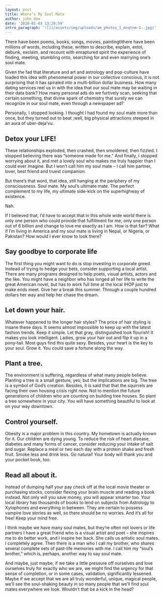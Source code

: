 ```yaml
---
layout: post
title: Where’s My Soul Mate
author: john_doe
date: '2020-01-03 13:20:59'
intro_paragraph: '![](/assets/img/uploads/am_photos_1_mnqtnm-1-.jpg)'
---
```

There have been poems, books, songs, movies, paintingtIthere have been millions of words, including these, written to describe, explain, extol, debunk, exclaim, and recount with enraptured spirit the experience of finding, meeting, stumbling onto, searching for and even marrying one’s soul mate.

Given the fad that literature and art and astrology and pop-culture have loaded this idea with phenomenal power in our collective conscious, it is not surprising that it has spiraled into a multi-billion dollar business. How many dating services reel us in with the idea that our soul mate may be waiting in their data bank? How many personal ads do we furtively scan, seeking that certain something, that divine spark of chemistry that surely we can recognize in our soul mate, even through a newspaper ad?

Personally, I stopped looking. I thought I had found my soul mate more than once, but they turned out to beat ;well, big physical attractions steeped in an aura of uber-deja’vu.

## Detox your LIFE!

These relationships exploded, then crashed, then smoldered, then fizzled. I stopped believing there was “someone made for me.” And finally, I stopped worrying about it, and met a lovely soul who makes me truly happier than I could ever imagine. But I won’t call him my soul mate – I call him partner, lover, best friend and truest companion.

But there’s that word, that idea, still hanging at the periphery of my consciousness. Soul mate. My soul’s ultimate mate. The perfect complement to my life, my ultimate side-kick on the superhighway of existence.

Nah.

If I believed that, I’d have to accept that in this whole wide world there is only one person who could provide that fulfillment for me, only one person out of 6 billion and change to love me exactly as I am. How is that fair? What if I’m living in America and my soul mate is living in Nepal, or Nigeria, or Pakistan? How would I ever know to look there?

## **Say goodbye to corporate life**

The first thing you might want to do is stop investing in corporate greed. Instead of trying to hedge your bets, consider supporting a local artist. There are many programs designed to help poets, visual artists, actors and the like. You might have a neighbor who has longed all her life to write the great American novel, but has to work full time at the local IHOP just to make ends meet. Give her a break this summer. Through a couple hundred dollars her way and help her chase the dream.

## **Let down your hair.**

Whatever happened to the longer hair styles? The price of hair styling is insane these days. It seems almost impossible to keep up with the latest fashion trends. Keep it simple. Let that gray, distinguished look flourish! It makes you look intelligent. Ladies, grow your hair out and flip it up in a pony-tail. Most guys find this quite sexy. Besides, your heart is the key to your soul. Grow it. You could save a fortune along the way.

## **Plant a tree.**

The environment is suffering, regardless of what many people believe. Planting a tree is a small gesture, yes; but the implications are big. The tree is a symbol of God’s creation. Besides, it is said that that the squirrels are facing their own housing crisis right now. Not to mention the future generations of children who are counting on building tree houses. So plant a tree somewhere in your city. You will have something beautiful to look at on your way downtown.

## **Control yourself.**

Obesity is a major problem in this country. My hometown is actually known for it. Our children are dying young. To reduce the risk of heart disease, diabetes and many forms of cancer, consider reducing your intake of salt and sugar. Replace a meal or two each day with a protein shake and fresh fruit. Smoke less and drink less. Go natural! Your body will thank you and your pocket book, too.

## **Read all about it.**

Instead of dumping half your pay check off at the local movie theater or purchasing stocks, consider flexing your brain muscle and reading a book instead. Not only will you save money, you will appear smarter too. Your local library has thousands of books to lend on subjects from Astrology to Xylophones and everything in between. They are certain to possess vampire love stories as well, so there should be no worries. And it’s all for free! Keep your mind free.

I think maybe we have many soul mates, but they’re often not lovers or life partners I have a great friend who is a visual artist and poet – she inspires me to do better work, and I inspire her back. She calls us artistic soul mates. I completely agree. Then there is a man who I call my brother, who shares several complete sets of past-life memories with me. I call him my “soul’s brother,” which is, perhaps, another way to say soul mate.

And maybe, just maybe, if we take a little pressure off ourselves and love ourselves truly for exactly who we are, we might find the urgency for that sense of completion, or in some cases, validation, significantly lessened. Maybe if we accept that we are all truly wonderful, unique, magical people, we’ll see the soul-shaking beauty in so many people that we’ll find soul mates everywhere we look. Wouldn’t that be a kick in the head?
